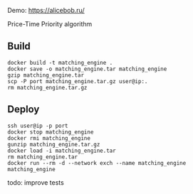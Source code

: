 Demo: https://alicebob.ru/

Price-Time Priority algorithm 

## Build ##
```
docker build -t matching_engine .
docker save -o matching_engine.tar matching_engine
gzip matching_engine.tar
scp -P port matching_engine.tar.gz user@ip:.
rm matching_engine.tar.gz
```

## Deploy ##
```
ssh user@ip -p port
docker stop matching_engine
docker rmi matching_engine
gunzip matching_engine.tar.gz
docker load -i matching_engine.tar
rm matching_engine.tar
docker run --rm -d --network exch --name matching_engine matching_engine
```


todo: improve tests  

